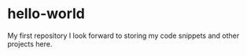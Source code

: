 # hello-world
My first repository
I look forward to storing my code snippets and other projects here.
